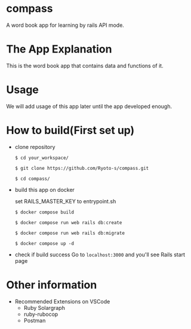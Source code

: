 # compass

A word book app for learning by rails API mode.

# The App Explanation

This is the word book app that contains data and functions of it.

# Usage

We will add usage of this app later until the app developed enough.

# How to build(First set up)

- clone repository

  `$ cd your_workspace/`

  `$ git clone https://github.com/Ryoto-s/compass.git`
  
  `$ cd compass/`

- build this app on docker

  set RAILS_MASTER_KEY to entrypoint.sh

  `$ docker compose build`

  `$ docker compose run web rails db:create`

  `$ docker compose run web rails db:migrate`
  
  `$ docker compose up -d`

- check if build success
  Go to `localhost:3000` and you'll see Rails start page

# Other information

- Recommended Extensions on VSCode
  - Ruby Solargraph
  - ruby-rubocop
  - Postman
